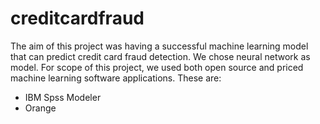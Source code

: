# creditcardfraud
The aim of this project was having a successful machine learning model that can predict credit card fraud detection. We chose neural network as model. For scope of this project, we used both open source and priced machine learning software applications. These are:

* IBM Spss Modeler
* Orange
